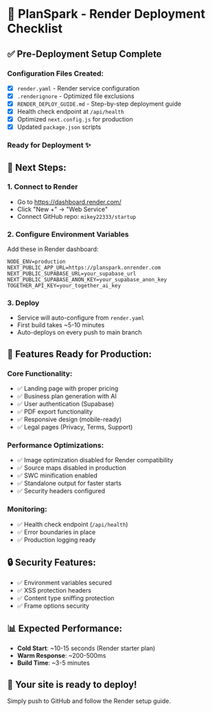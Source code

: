 # 🚀 PlanSpark - Render Deployment Checklist

## ✅ Pre-Deployment Setup Complete

### Configuration Files Created:
- [x] `render.yaml` - Render service configuration
- [x] `.renderignore` - Optimized file exclusions
- [x] `RENDER_DEPLOY_GUIDE.md` - Step-by-step deployment guide
- [x] Health check endpoint at `/api/health`
- [x] Optimized `next.config.js` for production
- [x] Updated `package.json` scripts

### Ready for Deployment ✨

## 🔧 Next Steps:

### 1. **Connect to Render**
   - Go to https://dashboard.render.com/
   - Click "New +" → "Web Service"
   - Connect GitHub repo: `mikey22333/startup`

### 2. **Configure Environment Variables**
   Add these in Render dashboard:
   ```
   NODE_ENV=production
   NEXT_PUBLIC_APP_URL=https://planspark.onrender.com
   NEXT_PUBLIC_SUPABASE_URL=your_supabase_url
   NEXT_PUBLIC_SUPABASE_ANON_KEY=your_supabase_anon_key
   TOGETHER_API_KEY=your_together_ai_key
   ```

### 3. **Deploy**
   - Service will auto-configure from `render.yaml`
   - First build takes ~5-10 minutes
   - Auto-deploys on every push to main branch

## 🎯 Features Ready for Production:

### Core Functionality:
- ✅ Landing page with proper pricing
- ✅ Business plan generation with AI
- ✅ User authentication (Supabase)
- ✅ PDF export functionality
- ✅ Responsive design (mobile-ready)
- ✅ Legal pages (Privacy, Terms, Support)

### Performance Optimizations:
- ✅ Image optimization disabled for Render compatibility
- ✅ Source maps disabled in production
- ✅ SWC minification enabled
- ✅ Standalone output for faster starts
- ✅ Security headers configured

### Monitoring:
- ✅ Health check endpoint (`/api/health`)
- ✅ Error boundaries in place
- ✅ Production logging ready

## 🔒 Security Features:
- ✅ Environment variables secured
- ✅ XSS protection headers
- ✅ Content type sniffing protection
- ✅ Frame options security

## 📊 Expected Performance:
- **Cold Start**: ~10-15 seconds (Render starter plan)
- **Warm Response**: ~200-500ms
- **Build Time**: ~3-5 minutes

## 🎉 Your site is ready to deploy!

Simply push to GitHub and follow the Render setup guide.
